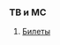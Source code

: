 ### ТВ и МС
1. [Билеты](https://github.com/zpix1/nsu-cheatsheet/tree/content/NSU-PUBLIC/%D0%A2%D0%92%20%D0%B8%20%D0%9C%D0%A1/%D0%91%D0%B8%D0%BB%D0%B5%D1%82%D1%8B/%D0%91%D0%B8%D0%BB%D0%B5%D1%82%D1%8B.md)

